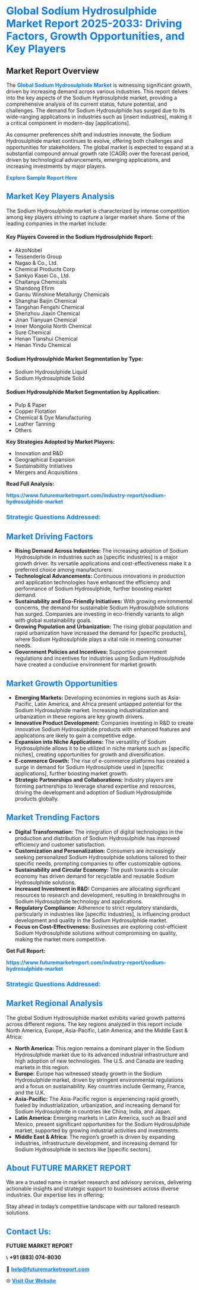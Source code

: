 <h1 style="color: #007BFF;">Global Sodium Hydrosulphide Market Report 2025-2033: Driving Factors, Growth Opportunities, and Key Players</h1>

<section id="overview">
<h2>Market Report Overview</h2>
<p>The <a href="https://www.futuremarketreport.com/industry-report/sodium-hydrosulphide-market" style="color: #007BFF; text-decoration: none;"><strong>Global Sodium Hydrosulphide Market</strong></a> is witnessing significant growth, driven by increasing demand across various industries. This report delves into the key aspects of the Sodium Hydrosulphide market, providing a comprehensive analysis of its current status, future potential, and challenges. The demand for Sodium Hydrosulphide has surged due to its wide-ranging applications in industries such as [insert industries], making it a critical component in modern-day [applications].</p>
<p>As consumer preferences shift and industries innovate, the Sodium Hydrosulphide market continues to evolve, offering both challenges and opportunities for stakeholders. The global market is expected to expand at a substantial compound annual growth rate (CAGR) over the forecast period, driven by technological advancements, emerging applications, and increasing investments by major players.</p>
</section>

<section id="overview">
<p><a href="https://www.futuremarketreport.com/request-sample/reportId=41641" style="color: #007BFF; text-decoration: none;"><strong>Explore Sample Report Here</strong></a></p>
</section>

<section id="key-players">
<h2 style="color: #007BFF;">Market Key Players Analysis</h2>
<p>The Sodium Hydrosulphide market is characterized by intense competition among key players striving to capture a larger market share. Some of the leading companies in the market include:</p>
<h4>Key Players Covered in the Sodium Hydrosulphide Report:</h4>
<ul><li>AkzoNobel</li><li>Tessenderlo Group</li><li>Nagao &amp; Co., Ltd.</li><li>Chemical Products Corp</li><li>Sankyo Kasei Co., Ltd.</li><li>Chaitanya Chemicals</li><li>Shandong Efirm</li><li>Gansu Winshine Metallurgy Chemicals</li><li>Shanghai Baijin Chemical</li><li>Tangshan Fengshi Chemical</li><li>Shenzhou Jiaxin Chemical</li><li>Jinan Tianyuan Chemical</li><li>Inner Mongolia North Chemical</li><li>Sure Chemical</li><li>Henan Tianshui Chemical</li><li>Henan Yindu Chemical</li></ul>
<h4>Sodium Hydrosulphide Market Segmentation by Type:</h4>
<ul><li>Sodium Hydrosulphide Liquid</li><li>Sodium Hydrosulphide Solid</li></ul>

<h4>Sodium Hydrosulphide Market Segmentation by Application:</h4>
<ul><li>Pulp &amp; Paper</li><li>Copper Flotation</li><li>Chemical &amp; Dye Manufacturing</li><li>Leather Tanning</li><li>Others</li></ul>
<p><strong>Key Strategies Adopted by Market Players:</strong></p>
<ul>
<li>Innovation and R&D</li>
<li>Geographical Expansion</li>
<li>Sustainability Initiatives</li>
<li>Mergers and Acquisitions</li>
</ul>
</section>

<section>
<p><strong>Read Full Analysis: </strong></p><a href="https://www.futuremarketreport.com/industry-report/sodium-hydrosulphide-market" style="color: #007BFF; text-decoration: none;"><strong>https://www.futuremarketreport.com/industry-report/sodium-hydrosulphide-market</strong></a>
<h3 style="color: #007BFF;">Strategic Questions Addressed:</h3>
</section>

<section id="driving-factors">
<h2 style="color: #007BFF;">Market Driving Factors</h2>
<ul>
<li><strong>Rising Demand Across Industries:</strong> The increasing adoption of Sodium Hydrosulphide in industries such as [specific industries] is a major growth driver. Its versatile applications and cost-effectiveness make it a preferred choice among manufacturers.</li>
<li><strong>Technological Advancements:</strong> Continuous innovations in production and application technologies have enhanced the efficiency and performance of Sodium Hydrosulphide, further boosting market demand.</li>
<li><strong>Sustainability and Eco-Friendly Initiatives:</strong> With growing environmental concerns, the demand for sustainable Sodium Hydrosulphide solutions has surged. Companies are investing in eco-friendly variants to align with global sustainability goals.</li>
<li><strong>Growing Population and Urbanization:</strong> The rising global population and rapid urbanization have increased the demand for [specific products], where Sodium Hydrosulphide plays a vital role in meeting consumer needs.</li>
<li><strong>Government Policies and Incentives:</strong> Supportive government regulations and incentives for industries using Sodium Hydrosulphide have created a conducive environment for market growth.</li>
</ul>
</section>

<section id="growth-opportunities">
<h2 style="color: #007BFF;">Market Growth Opportunities</h2>
<ul>
<li><strong>Emerging Markets:</strong> Developing economies in regions such as Asia-Pacific, Latin America, and Africa present untapped potential for the Sodium Hydrosulphide market. Increasing industrialization and urbanization in these regions are key growth drivers.</li>
<li><strong>Innovative Product Development:</strong> Companies investing in R&D to create innovative Sodium Hydrosulphide products with enhanced features and applications are likely to gain a competitive edge.</li>
<li><strong>Expansion into Niche Applications:</strong> The versatility of Sodium Hydrosulphide allows it to be utilized in niche markets such as [specific niches], creating opportunities for growth and diversification.</li>
<li><strong>E-commerce Growth:</strong> The rise of e-commerce platforms has created a surge in demand for Sodium Hydrosulphide used in [specific applications], further boosting market growth.</li>
<li><strong>Strategic Partnerships and Collaborations:</strong> Industry players are forming partnerships to leverage shared expertise and resources, driving the development and adoption of Sodium Hydrosulphide products globally.</li>
</ul>
</section>

<section id="trending-factors">
<h2 style="color: #007BFF;">Market Trending Factors</h2>
<ul>
<li><strong>Digital Transformation:</strong> The integration of digital technologies in the production and distribution of Sodium Hydrosulphide has improved efficiency and customer satisfaction.</li>
<li><strong>Customization and Personalization:</strong> Consumers are increasingly seeking personalized Sodium Hydrosulphide solutions tailored to their specific needs, prompting companies to offer customizable options.</li>
<li><strong>Sustainability and Circular Economy:</strong> The push towards a circular economy has driven demand for recyclable and reusable Sodium Hydrosulphide solutions.</li>
<li><strong>Increased Investment in R&D:</strong> Companies are allocating significant resources to research and development, resulting in breakthroughs in Sodium Hydrosulphide technology and applications.</li>
<li><strong>Regulatory Compliance:</strong> Adherence to strict regulatory standards, particularly in industries like [specific industries], is influencing product development and quality in the Sodium Hydrosulphide market.</li>
<li><strong>Focus on Cost-Effectiveness:</strong> Businesses are exploring cost-efficient Sodium Hydrosulphide solutions without compromising on quality, making the market more competitive.</li>
</ul>
</section>

<section>
<p><strong>Get Full Report: </strong></p><a href="https://www.futuremarketreport.com/industry-report/sodium-hydrosulphide-market" style="color: #007BFF; text-decoration: none;"><strong>https://www.futuremarketreport.com/industry-report/sodium-hydrosulphide-market</strong></a>
<h3 style="color: #007BFF;">Strategic Questions Addressed:</h3>
</section>


<section id="regional-analysis">
<h2 style="color: #007BFF;">Market Regional Analysis</h2>
<p>The global Sodium Hydrosulphide market exhibits varied growth patterns across different regions. The key regions analyzed in this report include North America, Europe, Asia-Pacific, Latin America, and the Middle East & Africa:</p>
<ul>
<li><strong>North America:</strong> This region remains a dominant player in the Sodium Hydrosulphide market due to its advanced industrial infrastructure and high adoption of new technologies. The U.S. and Canada are leading markets in this region.</li>
<li><strong>Europe:</strong> Europe has witnessed steady growth in the Sodium Hydrosulphide market, driven by stringent environmental regulations and a focus on sustainability. Key countries include Germany, France, and the U.K.</li>
<li><strong>Asia-Pacific:</strong> The Asia-Pacific region is experiencing rapid growth, fueled by industrialization, urbanization, and increasing demand for Sodium Hydrosulphide in countries like China, India, and Japan.</li>
<li><strong>Latin America:</strong> Emerging markets in Latin America, such as Brazil and Mexico, present significant opportunities for the Sodium Hydrosulphide market, supported by growing industrial activities and investments.</li>
<li><strong>Middle East & Africa:</strong> The region’s growth is driven by expanding industries, infrastructure development, and increasing demand for Sodium Hydrosulphide in sectors like [specific sectors].</li>
</ul>
</section>

<footer>
<h2 style="color: #007BFF;">About FUTURE MARKET REPORT</h2>
<p>We are a trusted name in market research and advisory services, delivering actionable insights and strategic support to businesses across diverse industries. Our expertise lies in offering:</p>

<p>Stay ahead in today’s competitive landscape with our tailored research solutions.</p>

<h2 style="color: #007BFF;">Contact Us:</h2>
<p><strong>FUTURE MARKET REPORT</strong></p>
<p>📞 <strong>+91 (883) 074-8030</strong></p>
<p>📧 <strong><a href="mailto:help@futuremarketreport.com" style="color: #007BFF;">help@futuremarketreport.com</a></strong></p>
<p>🌐 <strong><a href="https://www.futuremarketreport.com/" style="color: #007BFF;">Visit Our Website</a></strong></p>
</footer>
